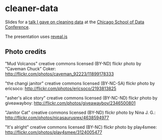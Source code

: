 # cleaner-data

Slides for a [talk I gave on cleaning data](http://www.chicagoschoolofdata.com/conference/cleaning-data) at the [Chicago School of Data Conference](http://www.chicagoschoolofdata.com/conference/cleaning-data).

The presentation uses [reveal.js](https://github.com/hakimel/reveal.js)

## Photo credits

"Mud Volcanos" creative commons licensed (BY-ND) flickr photo by “Caveman Chuck” Coker: http://flickr.com/photos/caveman_92223/11899178333

"the changi janitor" creative commons licensed (BY-NC-SA) flickr photo by ericsoco: http://flickr.com/photos/ericsoco/2193813825

"asher's alice story" creative commons licensed (BY-NC-ND) flickr photo by giveawayboy: http://flickr.com/photos/giveawayboy/2346500801

"Janitor Cat" creative commons licensed (BY-ND) flickr photo by Nina J. G.: http://flickr.com/photos/nicasaurusrex/4638594977 

"It's alright" creative commons licensed (BY-NC) flickr photo by play4smee: http://flickr.com/photos/play4smee/3124005477 
